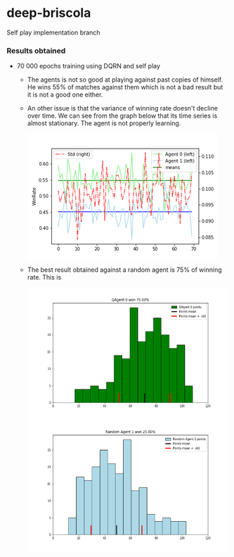 # deep-briscola

Self play implementation branch



### Results obtained

* 70 000 epochs training using DQRN and self play

	* The agents is not so good at playing against past copies of himself. He wins 55% of matches against them which is not a bad result but it is not a good one either.
	* An other issue is that the variance of winning rate doesn't decline over time. We can see from the graph below that its time series is almost stationary. The agent is not properly learning.

		<img src="Training 70000 epochs/Graphics/last.png" align="middle" />

	* The best result obtained against a random agent is 75% of winning rate. This is 

		<img src="Training 70000 epochs/Graphics/againstRandom_58000_QAgent.png" align="middle" width=500 height = 300 />
		<img src="Training 70000 epochs/Graphics/againstRandom_58000_Random Agent.png" align="middle" width=500 height = 300/>


